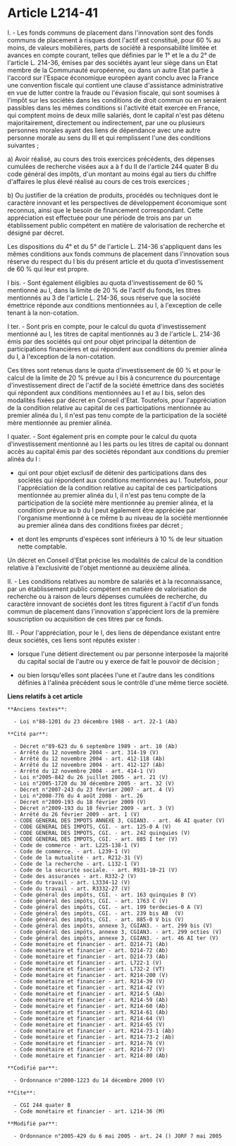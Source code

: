 # Article L214-41

I. - Les fonds communs de placement dans l'innovation sont des fonds communs de placement à risques dont l'actif est
constitué, pour 60 % au moins, de valeurs mobilières, parts de société à responsabilité limitée et avances en compte courant,
telles que définies par le 1° et le a du 2° de l'article L. 214-36, émises par des sociétés ayant leur siège dans un Etat
membre de la Communauté européenne, ou dans un autre Etat partie à l'accord sur l'Espace économique européen ayant conclu
avec la France une convention fiscale qui contient une clause d'assistance administrative en vue de lutter contre la fraude
ou l'évasion fiscale, qui sont soumises à l'impôt sur les sociétés dans les conditions de droit commun ou en seraient
passibles dans les mêmes conditions si l'activité était exercée en France, qui comptent moins de deux mille salariés, dont le
capital n'est pas détenu majoritairement, directement ou indirectement, par une ou plusieurs personnes morales ayant des
liens de dépendance avec une autre personne morale au sens du III et qui remplissent l'une des conditions suivantes ;

a) Avoir réalisé, au cours des trois exercices précédents, des dépenses cumulées de recherche visées aux a à f du II de
l'article 244 quater B du code général des impôts, d'un montant au moins égal au tiers du chiffre d'affaires le plus élevé
réalisé au cours de ces trois exercices ;

b) Ou justifier de la création de produits, procédés ou techniques dont le caractère innovant et les perspectives de
développement économique sont reconnus, ainsi que le besoin de financement correspondant. Cette appréciation est effectuée
pour une période de trois ans par un établissement public compétent en matière de valorisation de recherche et désigné par
décret.

Les dispositions du 4° et du 5° de l'article L. 214-36 s'appliquent dans les mêmes conditions aux fonds communs de placement
dans l'innovation sous réserve du respect du I bis du présent article et du quota d'investissement de 60 % qui leur est
propre.

I bis. - Sont également éligibles au quota d'investissement de 60 % mentionné au I, dans la limite de 20 % de l'actif du
fonds, les titres mentionnés au 3 de l'article L. 214-36, sous réserve que la société émettrice réponde aux conditions
mentionnées au I, à l'exception de celle tenant à la non-cotation.

I ter. - Sont pris en compte, pour le calcul du quota d'investissement mentionné au I, les titres de capital mentionnés au 3
de l'article L. 214-36 émis par des sociétés qui ont pour objet principal la détention de participations financières et qui
répondent aux conditions du premier alinéa du I, à l'exception de la non-cotation.

Ces titres sont retenus dans le quota d'investissement de 60 % et pour le calcul de la limite de 20 % prévue au I bis à
concurrence du pourcentage d'investissement direct de l'actif de la société émettrice dans des sociétés qui répondent aux
conditions mentionnées au I et au I bis, selon des modalités fixées par décret en Conseil d'Etat. Toutefois, pour
l'appréciation de la condition relative au capital de ces participations mentionnée au premier alinéa du I, il n'est pas tenu
compte de la participation de la société mère mentionnée au premier alinéa.

I quater. - Sont également pris en compte pour le calcul du quota d'investissement mentionné au I les parts ou les titres de
capital ou donnant accès au capital émis par des sociétés répondant aux conditions du premier alinéa du I :

- qui ont pour objet exclusif de détenir des participations dans des sociétés qui répondent aux conditions mentionnées au I.
Toutefois, pour l'appréciation de la condition relative au capital de ces participations mentionnée au premier alinéa du I,
il n'est pas tenu compte de la participation de la société mère mentionnée au premier alinéa, et la condition prévue au b du
I peut également être appréciée par l'organisme mentionné à ce même b au niveau de la société mentionnée au premier alinéa
dans des conditions fixées par décret ;

- et dont les emprunts d'espèces sont inférieurs à 10 % de leur situation nette comptable.

Un décret en Conseil d'Etat précise les modalités de calcul de la condition relative à l'exclusivité de l'objet mentionné au
deuxième alinéa.

II. - Les conditions relatives au nombre de salariés et à la reconnaissance, par un établissement public compétent en matière
de valorisation de recherche ou à raison de leurs dépenses cumulées de recherche, du caractère innovant de sociétés dont les
titres figurent à l'actif d'un fonds commun de placement dans l'innovation s'apprécient lors de la première souscription ou
acquisition de ces titres par ce fonds.

III. - Pour l'appréciation, pour le I, des liens de dépendance existant entre deux sociétés, ces liens sont réputés exister :

- lorsque l'une détient directement ou par personne interposée la majorité du capital social de l'autre ou y exerce de fait
le pouvoir de décision ;

- ou bien lorsqu'elles sont placées l'une et l'autre dans les conditions définies à l'alinéa précédent sous le contrôle d'une
même tierce société.

**Liens relatifs à cet article**

	**Anciens textes**:

	  - Loi n°88-1201 du 23 décembre 1988 - art. 22-1 (Ab)

	**Cité par**:

	  - Décret n°89-623 du 6 septembre 1989 - art. 10 (Ab)
	  - Arrêté du 12 novembre 2004 - art. 314-19 (V)
	  - Arrêté du 12 novembre 2004 - art. 412-118 (Ab)
	  - Arrêté du 12 novembre 2004 - art. 412-127 (Ab)
	  - Arrêté du 12 novembre 2004 - art. 414-1 (V)
	  - Loi n°2005-842 du 26 juillet 2005 - art. 21 (V)
	  - Loi n°2005-1720 du 30 décembre 2005 - art. 32 (V)
	  - Décret n°2007-243 du 23 février 2007 - art. 4 (V)
	  - Loi n°2008-776 du 4 août 2008 - art. 26
	  - Décret n°2009-193 du 18 février 2009 (V)
	  - Décret n°2009-193 du 18 février 2009 - art. 3 (V)
	  - Arrêté du 26 février 2009 - art. 1 (V)
	  - CODE GENERAL DES IMPOTS ANNEXE 3, CGIAN3. - art. 46 AI quater (V)
	  - CODE GENERAL DES IMPOTS, CGI. - art. 125-0 A (V)
	  - CODE GENERAL DES IMPOTS, CGI. - art. 242 quinquies (V)
	  - CODE GENERAL DES IMPOTS, CGI. - art. 885 I ter (V)
	  - Code de commerce - art. L225-138-1 (V)
	  - Code de commerce. - art. L239-1 (V)
	  - Code de la mutualité - art. R212-31 (V)
	  - Code de la recherche - art. L132-1 (V)
	  - Code de la sécurité sociale. - art. R931-10-21 (V)
	  - Code des assurances - art. R332-2 (V)
	  - Code du travail - art. L3334-12 (V)
	  - Code du travail - art. R3332-27 (V)
	  - Code général des impôts, CGI. - art. 163 quinquies B (V)
	  - Code général des impôts, CGI. - art. 1763 C (V)
	  - Code général des impôts, CGI. - art. 199 terdecies-0 A (V)
	  - Code général des impôts, CGI. - art. 239 bis AB  (V)
	  - Code général des impôts, CGI. - art. 885-0 V bis (V)
	  - Code général des impôts, annexe 3, CGIAN3. - art. 299 bis (V)
	  - Code général des impôts, annexe 3, CGIAN3. - art. 299 octies (V)
	  - Code général des impôts, annexe 3, CGIAN3. - art. 46 AI ter (V)
	  - Code monétaire et financier - art. D214-71 (Ab)
	  - Code monétaire et financier - art. D214-72 (Ab)
	  - Code monétaire et financier - art. D214-73 (Ab)
	  - Code monétaire et financier - art. L722-1 (V)
	  - Code monétaire et financier - art. L732-2 (VT)
	  - Code monétaire et financier - art. R214-200 (V)
	  - Code monétaire et financier - art. R214-39 (V)
	  - Code monétaire et financier - art. R214-42 (V)
	  - Code monétaire et financier - art. R214-5 (Ab)
	  - Code monétaire et financier - art. R214-59 (Ab)
	  - Code monétaire et financier - art. R214-60 (Ab)
	  - Code monétaire et financier - art. R214-61 (Ab)
	  - Code monétaire et financier - art. R214-64 (V)
	  - Code monétaire et financier - art. R214-65 (V)
	  - Code monétaire et financier - art. R214-73-1 (Ab)
	  - Code monétaire et financier - art. R214-73-2 (Ab)
	  - Code monétaire et financier - art. R214-76 (V)
	  - Code monétaire et financier - art. R214-77 (V)
	  - Code monétaire et financier - art. R214-80 (Ab)

	**Codifié par**:

	  - Ordonnance n°2000-1223 du 14 décembre 2000 (V)

	**Cite**:

	  - CGI 244 quater B
	  - Code monétaire et financier - art. L214-36 (M)

	**Modifié par**:

	  - Ordonnance n°2005-429 du 6 mai 2005 - art. 24 () JORF 7 mai 2005
